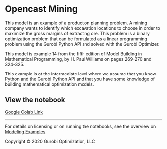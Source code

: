 # Opencast Mining

This model is an example of a production planning problem. A mining company wants to identify which excavation locations 
to choose in order to maximize the gross margins of extracting ore. This problem is a binary optimization problem that 
can be formulated as a linear programming problem using the Gurobi Python API and solved with the Gurobi Optimizer.

This model is example 14 from the fifth edition of Model Building in Mathematical Programming, by H. Paul Williams 
on pages 269-270 and 324-325.

This example is at the intermediate level where we assume that you know Python and the Gurobi Python API and that 
you have some knowledge of building mathematical optimization models.


## View the notebook

[Google Colab Link](https://colab.research.google.com/github/Gurobi/modeling-examples/blob/master/opencast_mining/opencast_mining_gcl.ipynb)


----
For details on licensing or on running the notebooks, see the overview on [Modeling Examples](../)

Copyright © 2020 Gurobi Optimization, LLC
